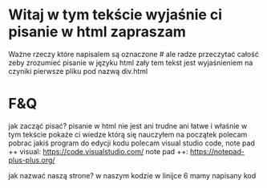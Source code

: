 # Witaj w tym tekście wyjaśnie ci pisanie w html zapraszam
Ważne rzeczy które napisalem są oznaczone # ale radze przeczytać całość zeby zrozumieć pisanie w języku html
zały tem tekst jest wyjaśnieniem na czyniki pierwsze pliku pod nazwą div.html

# F&Q

jak zacząć pisać?
pisanie w html nie jest ani trudne ani łatwe i właśnie w tym tekście pokaże ci wiedze którą się nauczyłem
na początek polecam pobrac jakiś program do edycji kodu
polecam visual studio code, note pad ++
visual: https://code.visualstudio.com/
note pad ++: https://notepad-plus-plus.org/

jak nazwać naszą strone?
w naszym kodzie w linijce 6 mamy napisany kod <title>tytuł</title.
title to po angielsku tytuł więc możemy wywnioskować że chodzi w tym kodzie o tytuł
czyli każemy przeglądarce nazwać tą strone w dany sposób
tylko gdzie napisać tem tytuł. Tytuł piszemy pomiędzy kodem title
 
oco chodzi z head i body?
spójrzmy na to jak na człowieka
czyli to co mamy w głowie tego nie widzimy ale tam się rozpoczynają każde rozkazy do całego ciała czyli

w sekcji head dajemy znać przeglądarce naprzykład jak ma się nazywać strona 

w sekcji body wpisujemy cały kod który ma zobaczyć klient który wejdzie na naszą strone czyli naprzykład
tekst który tam przygotowaliśmy

czy strona będzie odrazu dostępna dla każdego?
nie będzie. Będziemy tylko wtedy mogli ją włączyć przez pliki lokalne ale w późniejszym czasie można kupić maszyne i domene.

dlaczego wpisujemy w sekcji head jedną dziwny kod?
<meta http-equiv="X-UA-Compatible" content="IE=edge,chrome=1" />
tem kod daje znać przeglądarce edge lub inych przeglądarkach pisanych na IE żeby poprawnie wyświetliło twoją strone 
u klientów którzy kożystają z przeglądarki microsoftu

# okej mam nadzieje że na większość pytań odpowiedziałem to teraz przejdzmy do części pisania

<a href="link"></a>
a to inaczej hiperłącze czyli klikasz na to i cie przenosi do linka który został wpisany 
Pewnie się spytasz po co te znaki < na początku i > na końcu i jeszcze po co </a>
< to jest początek wierszu każdy wiersz tak zaczynamy w html a kończymy > żeby przeglądarka się domyśliła żeby skończyć w danym miejscu koniec linijki
po co na końcu musi byc taki sam znak co na początku tylko z / 
/ oznacza zakończenie danej rzeczy naprzykład hiperłącza

<div></div>
divy służą do budowania elementów strony www bez takich elementów byśmy osiągneli tylko tekst na naszej stronie
czemu po div jest id i w cudzysłowiu jakieś słowo?
id oznacza nazwe danego diva, po co piszemy id?
po to piszemy żeby łatwiej edytować w css tego diva 
co to znaczy align?
align to jest kod do dawania tesktu w ją chcemy strone
możemy ją dać w prawą strone lewą i wyśrodkować
żeby to zrobić musimy w środku diva wpisać align="strona"
wtedy nam się wszystko wyśrodkuje
naszą strone internetową można napisać w 2 sposoby żeby to się dobrze prezentowało na tabelach:
można napisac na divach i na tabelach
divy + nie czeba pisać bardzo długiego kodu + można go łatwo edytowac w css
tabele - bardzo dużo kodu który musimy napisać - ciężko go edytować w css

co to css?
css w rozwinięciu oznacza Kaskadowe arkusze stylów
czyli edytor wyglądu
w css możemy naprzykład zrobić customową czcionke na stronie 
czy można napisać css odrazu w pliku html?
można dla takiej operacji używamy w sekcji head wiersza <style>
w środku teko kodu nie piszemy jak w html tylko jak w css 
przykład mamy pokazany w kodzie div.html
  
Jak moge powiększyć czcionke?
żeby powiększyć czcionke musimy wpisać koc <h(liczba od 1 do 5)></h[liczba]>
po co dawać po h liczbe?
liczba oznacza jak ma być powiększony tekst najmniej to 5 a najwięcej to 1

Jak można miec customową czcionke w naszej stronie?
wchodzimy na stronie google fonts i tam sobie szukamy potem tam wyszukujemy sobie czcionke
ja wybrałem sobie czcionke Josefin Sans
szukamy odpowiedniego rozmiaru ja wziołem 300
klikamy select this style i po prawej wyskakuje nam panel 
w nim kopiujemy pierwszy kod i wklejamy go do sekcji head
a pod spodem mamy 2 kod on nam będzie potrzebny do dodania go w stronie jak i 1

# Teraz przechodzimy do sekcji jak to napisałem

na początku zrobiłem jednego diva w którym pomieszcze reszte divów i nazwałem go "container"
jak już zrobimy danego diva to przechodzimy do sekcji style
tam wpisujemy #container i otwieramy nawiasy {}
pamiędzy tymi nawiasami wpisujemy kod
naprzykład chcemy mieć szare tło
to pomiędzy nawiasami wpisujemy
background color ( kolor w moim przypadku będzie to szary to wspisuje gray)
i naprzykład mamy dodaną customową czcionke 
żeby uzyskać czcionke na całej stronie wpisujemy w sekcji head 1 kod który skopiowaliśmy z google fonts
i potem w sekcji container pod bacground color wpisujemy kod który był pod spodem kodu który skopiowaliśmy do sekcji head

pod divem container zrobiłem kolejnego diva który się nazywa logo
po między tym divem wpisałem co ma być w logo czyli dałem powiększony tekst i tam wpisałem swoje logo
teraz przechodzimy do sekcji style
tam został utworzony kod #logo
tam mamy określone wytyczne jak powienien wyglądać te logo
teraz wytłumacze co robi każdy kod
background color - dodaje kolor który ma być w tym divie
color - kolor tekstu jaki ma tam być ja dałem biały bo miałem czarne tło
width - szerokość naszego diva
min-height - minimalna wysokość naszego diva
padding - odstęp od naszego tekstu
okej czyli wytumaczyłem wam co każdy z tego kodu robi więc przejdzmy do kolejnego diva

następnym divem będzie nav
nav to inaczej panel po lewej stronie
tem div w samym html dodaje nam nowy kod
który się nazywa <br>
<br> to inaczej nowa linijka bo jak piszemy strony to piszmy na różne systemy operacyjne
a naprzykład windows odczytuje inaczej konic linijki niż linux
więdz temu zostało tak zrobione że br to koniec linijki
ale dobra tak pozatym to nic nowego nie jest
oczywiście robimy to samo w style co z divem logo ale tam mamy jedną nową rzecz
float: (kierunek: left right); - tem kod oznacza przyklejenie się do danego kierunku który tam napisaliśmy

kolejny div to jest div content
najważnieszy div to w nim właśnie napiszemy główne rzeczy które chcemy żeby klient je zobaczył
tem div to jest jakby środek strony
poznajemy tam nowy kod pod nazwą
<img - tem kod to jest wyświetlenie zdjęcia na naszej stronie
czemu tam jest napisane src?
src czyli jak się nazywa te zdjęcie
jak jest w jakimś folderze to musimy w cudzysłowiu wpisać całą ścieżke do tego zdjęcia a jak jest w tym samym folderze co nasza praca to wpisujemy 
tylko nazwe w moim przypadku to jest sadgunie.png
czyli poprawnie by to wyglądało
<img src="(plik zdjęcia z napisaną końcówką naprzykład .jpg, .png)">
ale i też tam mamy hiper łącze
hiper łącza czyli linki już potrafimy zrobić więc pomine tem szczegół
dodajemy taki sam kod do style co do reszty ale tam usuwamy min-hight
czemu? bo chyba nie chcemy żeby nasz tekst jak jest zaduży żeby przechodził przez inne divy albo ba żeby go nie było pokaanego na ekranie

następnym divem jest ad
tem div to kolejny panel ale po prawej stronie
div piszemy jak div nav

i ostani div czyli footer
footer inaczej to stópka 
stópki używamy na dole naszej strony
tez piszemy tam wszystko tak samo oprócz jednej rzeczy
nie piszemy wtedy w style float: left; bo jak byśmy tak napisali to byśmy mieli po lewej stronie stopke a my ją chcemy na dole
temu wtedy zamiast float wpisujemy tam clear: float; żeby usunąćw od tego diva żeby nie pojawiał się po lewo

po tym wszystkim zamykamy naszego wielkiego diva container i też html i body

# w tym tekście opowiedziałem ci na czyniki pierwsze każdy kod
mogą być błedy pisowni bo kończe to pisać o 4:30

Więc życze ci miłem przygody z językiem html

